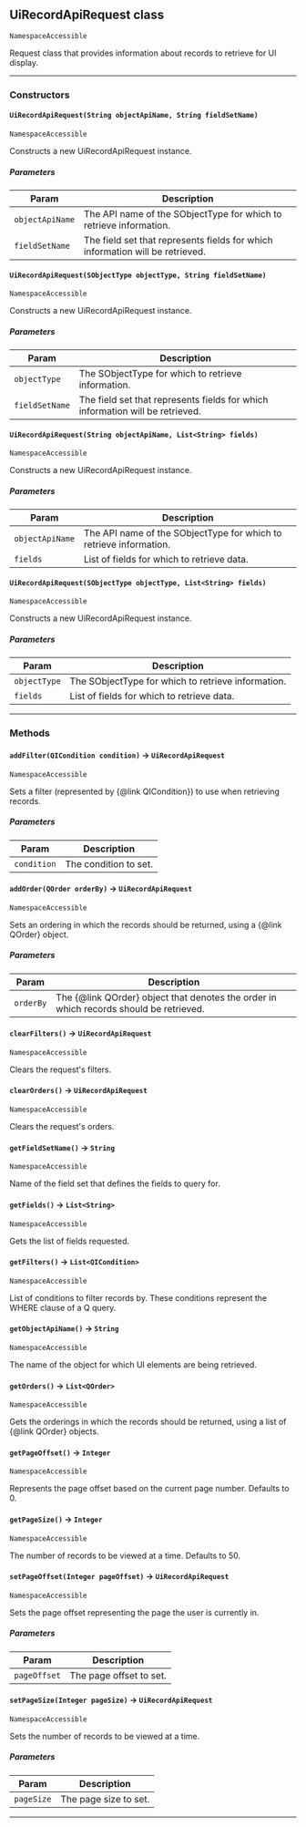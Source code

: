 ## UiRecordApiRequest class

`NamespaceAccessible`

Request class that provides information about records to retrieve for UI display.

---
### Constructors
<!-- panels:start -->
<!-- div:left-panel -->
#### `UiRecordApiRequest(String objectApiName, String fieldSetName)`

`NamespaceAccessible`

Constructs a new UiRecordApiRequest instance.
##### Parameters
|Param|Description|
|-----|-----------|
|`objectApiName` |  The API name of the SObjectType for which to retrieve information. |
|`fieldSetName` |  The field set that represents fields for which information will be retrieved. |

<!-- panels:end -->
<!-- panels:start -->
<!-- div:left-panel -->
#### `UiRecordApiRequest(SObjectType objectType, String fieldSetName)`

`NamespaceAccessible`

Constructs a new UiRecordApiRequest instance.
##### Parameters
|Param|Description|
|-----|-----------|
|`objectType` |  The SObjectType for which to retrieve information. |
|`fieldSetName` |  The field set that represents fields for which information will be retrieved. |

<!-- panels:end -->
<!-- panels:start -->
<!-- div:left-panel -->
#### `UiRecordApiRequest(String objectApiName, List<String> fields)`

`NamespaceAccessible`

Constructs a new UiRecordApiRequest instance.
##### Parameters
|Param|Description|
|-----|-----------|
|`objectApiName` |  The API name of the SObjectType for which to retrieve information. |
|`fields` |  List of fields for which to retrieve data. |

<!-- panels:end -->
<!-- panels:start -->
<!-- div:left-panel -->
#### `UiRecordApiRequest(SObjectType objectType, List<String> fields)`

`NamespaceAccessible`

Constructs a new UiRecordApiRequest instance.
##### Parameters
|Param|Description|
|-----|-----------|
|`objectType` |  The SObjectType for which to retrieve information. |
|`fields` |  List of fields for which to retrieve data. |

<!-- panels:end -->
---
### Methods
<!-- panels:start -->
<!-- div:left-panel -->
#### `addFilter(QICondition condition)` → `UiRecordApiRequest`

`NamespaceAccessible`

Sets a filter (represented by {@link QICondition}) to use when retrieving records.

##### Parameters
|Param|Description|
|-----|-----------|
|`condition` |  The condition to set. |

<!-- panels:end -->
<!-- panels:start -->
<!-- div:left-panel -->
#### `addOrder(QOrder orderBy)` → `UiRecordApiRequest`

`NamespaceAccessible`

Sets an ordering in which the records should be returned, using a {@link QOrder} object.

##### Parameters
|Param|Description|
|-----|-----------|
|`orderBy` |  The {@link QOrder} object that denotes the order in which records should be retrieved. |

<!-- panels:end -->
<!-- panels:start -->
<!-- div:left-panel -->
#### `clearFilters()` → `UiRecordApiRequest`

`NamespaceAccessible`

Clears the request's filters.

<!-- panels:end -->
<!-- panels:start -->
<!-- div:left-panel -->
#### `clearOrders()` → `UiRecordApiRequest`

`NamespaceAccessible`

Clears the request's orders.

<!-- panels:end -->
<!-- panels:start -->
<!-- div:left-panel -->
#### `getFieldSetName()` → `String`

`NamespaceAccessible`

Name of the field set that defines the fields to query for.

<!-- panels:end -->
<!-- panels:start -->
<!-- div:left-panel -->
#### `getFields()` → `List<String>`

`NamespaceAccessible`

Gets the list of fields requested.

<!-- panels:end -->
<!-- panels:start -->
<!-- div:left-panel -->
#### `getFilters()` → `List<QICondition>`

`NamespaceAccessible`

List of conditions to filter records by. These conditions represent the WHERE clause of a Q query.

<!-- panels:end -->
<!-- panels:start -->
<!-- div:left-panel -->
#### `getObjectApiName()` → `String`

`NamespaceAccessible`

The name of the object for which UI elements are being retrieved.

<!-- panels:end -->
<!-- panels:start -->
<!-- div:left-panel -->
#### `getOrders()` → `List<QOrder>`

`NamespaceAccessible`

Gets the orderings in which the records should be returned, using a list of {@link QOrder} objects.

<!-- panels:end -->
<!-- panels:start -->
<!-- div:left-panel -->
#### `getPageOffset()` → `Integer`

`NamespaceAccessible`

Represents the page offset based on the current page number. Defaults to 0.

<!-- panels:end -->
<!-- panels:start -->
<!-- div:left-panel -->
#### `getPageSize()` → `Integer`

`NamespaceAccessible`

The number of records to be viewed at a time. Defaults to 50.

<!-- panels:end -->
<!-- panels:start -->
<!-- div:left-panel -->
#### `setPageOffset(Integer pageOffset)` → `UiRecordApiRequest`

`NamespaceAccessible`

Sets the page offset representing the page the user is currently in.

##### Parameters
|Param|Description|
|-----|-----------|
|`pageOffset` |  The page offset to set. |

<!-- panels:end -->
<!-- panels:start -->
<!-- div:left-panel -->
#### `setPageSize(Integer pageSize)` → `UiRecordApiRequest`

`NamespaceAccessible`

Sets the number of records to be viewed at a time.

##### Parameters
|Param|Description|
|-----|-----------|
|`pageSize` |  The page size to set. |

<!-- panels:end -->
---
